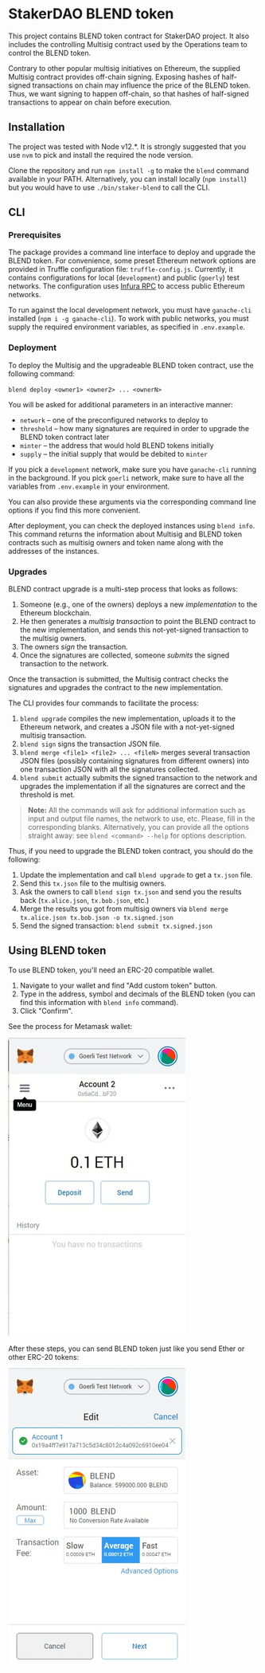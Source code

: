 # StakerDAO BLEND token

This project contains BLEND token contract for StakerDAO project.
It also includes the controlling Multisig contract used by the Operations team to control the BLEND token.

Contrary to other popular multisig initiatives on Ethereum, the supplied Multisig contract provides off-chain signing.
Exposing hashes of half-signed transactions on chain may influence the price of the BLEND token.
Thus, we want signing to happen off-chain, so that hashes of half-signed transactions to appear on chain before execution.

## Installation

The project was tested with Node v12.*.
It is strongly suggested that you use `nvm` to pick and install the required the node version.

Clone the repository and run `npm install -g` to make the `blend` command available in your PATH. Alternatively, you can install locally (`npm install`) but you would have to use `./bin/staker-blend` to call the CLI.

## CLI

### Prerequisites

The package provides a command line interface to deploy and upgrade the BLEND token.
For convenience, some preset Ethereum network options are provided in Truffle configuration file: `truffle-config.js`. Currently, it contains configurations for local (`development`) and public (`goerly`) test networks. The configuration uses [Infura RPC](https://infura.io) to access public Ethereum networks.

To run against the local development network, you must have `ganache-cli` installed (`npm i -g ganache-cli`). To work with public networks, you must supply the required environment variables, as specified in `.env.example`.

### Deployment

To deploy the Multisig and the upgradeable BLEND token contract, use the following command:

`blend deploy <owner1> <owner2> ... <ownerN>`

You will be asked for additional parameters in an interactive manner:
- `network` – one of the preconfigured networks to deploy to
- `threshold` – how many signatures are required in order to upgrade the BLEND token contract later
- `minter` – the address that would hold BLEND tokens initially
- `supply` – the initial supply that would be debited to `minter`

If you pick a `development` network, make sure you have `ganache-cli` running in the background.
If you pick `goerli` network, make sure to have all the variables from `.env.example` in your environment.

You can also provide these arguments via the corresponding command line options if you find this more convenient.

After deployment, you can check the deployed instances using `blend info`.
This command returns the information about Multisig and BLEND token contracts such as multisig owners and token name along with the addresses of the instances.

### Upgrades

BLEND contract upgrade is a multi-step process that looks as follows:
1. Someone (e.g., one of the owners) deploys a new _implementation_ to the Ethereum blockchain.
2. He then generates a _multisig transaction_ to point the BLEND contract to the new implementation, and sends this not-yet-signed transaction to the multisig owners.
3. The owners _sign_ the transaction.
4. Once the signatures are collected, someone _submits_ the signed transaction to the network.

Once the transaction is submitted, the Multisig contract checks the signatures and upgrades the contract to the new implementation.

The CLI provides four commands to facilitate the process:
1. `blend upgrade` compiles the new implementation, uploads it to the Ethereum network, and creates a JSON file with a not-yet-signed multisig transaction.
2. `blend sign` signs the transaction JSON file.
3. `blend merge <file1> <file2> ... <fileN>` merges several transaction JSON files (possibly containing signatures from different owners) into one transaction JSON with all the signatures collected.
4. `blend submit` actually submits the signed transaction to the network and upgrades the implementation if all the signatures are correct and the threshold is met.

> **Note:** All the commands will ask for additional information such as input and output file names, the network to use, etc. Please, fill in the corresponding blanks. Alternatively, you can provide all the options straight away: see `blend <command> --help` for options description.

Thus, if you need to upgrade the BLEND token contract, you should do the following:
1. Update the implementation and call `blend upgrade` to get a `tx.json` file.
2. Send this `tx.json` file to the multisig owners.
3. Ask the owners to call `blend sign tx.json` and send you the results back (`tx.alice.json`, `tx.bob.json`, etc.)
4. Merge the results you got from multisig owners via `blend merge tx.alice.json tx.bob.json -o tx.signed.json`
5. Send the signed transaction: `blend submit tx.signed.json`

## Using BLEND token

To use BLEND token, you'll need an ERC-20 compatible wallet.

1. Navigate to your wallet and find "Add custom token" button.
2. Type in the address, symbol and decimals of the BLEND token (you can find this information with `blend info` command).
3. Click "Confirm".

See the process for Metamask wallet:

![Add token](./assets/metamask-add-token.gif)

After these steps, you can send BLEND token just like you send Ether or other ERC-20 tokens:

![Send token](./assets/metamask-send-token.gif)
